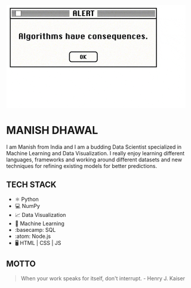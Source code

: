 ![I am budding Data Scientist](https://github.com/ManishDhawal/ManishDhawal/blob/main/giphy%20(2).gif)

# MANISH DHAWAL
I am Manish from India and I am a budding Data Scientist specialized in Machine Learning and Data Visualization. I really enjoy learning different languages, frameworks and working around different datasets and new techniques for refining existing models for better predictions.

## TECH STACK
* ⚛️ Python
* 💻 NumPy
* 📈 Data Visualization
* 🤖 Machine Learning
* :basecamp: SQL
* :atom: Node.js
* 🖥️ HTML | CSS | JS 

## MOTTO
> When your work speaks for itself, don't interrupt. - Henry J. Kaiser
